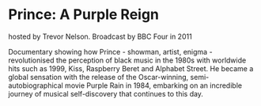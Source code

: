 
# Prince: A Purple Reign

hosted by Trevor Nelson. Broadcast by BBC Four in 2011

Documentary showing how Prince - showman, artist, enigma - revolutionised the perception of black music in the 1980s with worldwide hits such as 1999, Kiss, Raspberry Beret and Alphabet Street. He became a global sensation with the release of the Oscar-winning, semi-autobiographical movie Purple Rain in 1984, embarking on an incredible journey of musical self-discovery that continues to this day.

